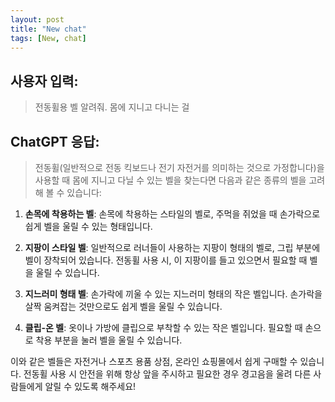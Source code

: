 ```yaml
---
layout: post
title: "New chat"
tags: [New, chat]
---
```


## 사용자 입력:
> 전동휠용 벨 알려줘. 몸에 지니고 다니는 걸

## ChatGPT 응답:
> 전동휠(일반적으로 전동 킥보드나 전기 자전거를 의미하는 것으로 가정합니다)을 사용할 때 몸에 지니고 다닐 수 있는 벨을 찾는다면 다음과 같은 종류의 벨을 고려해 볼 수 있습니다:

1. **손목에 착용하는 벨**: 손목에 착용하는 스타일의 벨로, 주먹을 쥐었을 때 손가락으로 쉽게 벨을 울릴 수 있는 형태입니다.

2. **지팡이 스타일 벨**: 일반적으로 러너들이 사용하는 지팡이 형태의 벨로, 그립 부분에 벨이 장착되어 있습니다. 전동휠 사용 시, 이 지팡이를 들고 있으면서 필요할 때 벨을 울릴 수 있습니다.

3. **지느러미 형태 벨**: 손가락에 끼울 수 있는 지느러미 형태의 작은 벨입니다. 손가락을 살짝 움켜잡는 것만으로도 쉽게 벨을 울릴 수 있습니다.

4. **클립-온 벨**: 옷이나 가방에 클립으로 부착할 수 있는 작은 벨입니다. 필요할 때 손으로 착용 부분을 눌러 벨을 울릴 수 있습니다.

이와 같은 벨들은 자전거나 스포츠 용품 상점, 온라인 쇼핑몰에서 쉽게 구매할 수 있습니다. 전동휠 사용 시 안전을 위해 항상 앞을 주시하고 필요한 경우 경고음을 울려 다른 사람들에게 알릴 수 있도록 해주세요!

